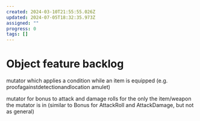 ```yaml
---
created: 2024-03-10T21:55:55.026Z
updated: 2024-07-05T18:32:35.973Z
assigned: ""
progress: 0
tags: []
---
```


# Object feature backlog

mutator which applies a condition while an item is equipped (e.g. proofagainstdetectionandlocation amulet)

mutator for bonus to attack and damage rolls for the only the item/weapon the mutator is in (similar to Bonus for AttackRoll and AttackDamage, but not as general)
